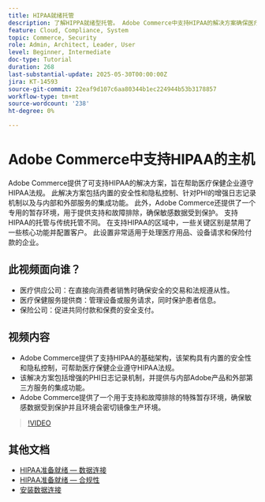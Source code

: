 ```yaml
---
title: HIPAA就绪托管
description: 了解HIPPA就绪型托管。 Adobe Commerce中支持HIPAA的解决方案确保医疗保健企业使用安全、合规的电子商务。
feature: Cloud, Compliance, System
topic: Commerce, Security
role: Admin, Architect, Leader, User
level: Beginner, Intermediate
doc-type: Tutorial
duration: 268
last-substantial-update: 2025-05-30T00:00:00Z
jira: KT-14593
source-git-commit: 22eaf9d107c6aa80344b1ec224944b53b3178857
workflow-type: tm+mt
source-wordcount: '238'
ht-degree: 0%

---
```



# Adobe Commerce中支持HIPAA的主机

Adobe Commerce提供了可支持HIPAA的解决方案，旨在帮助医疗保健企业遵守HIPAA法规。 此解决方案包括内置的安全性和隐私控制、针对PHI的增强日志记录机制以及与内部和外部服务的集成功能。 此外，Adobe Commerce还提供了一个专用的暂存环境，用于提供支持和故障排除，确保敏感数据受到保护。 支持HIPAA的托管与传统托管不同。 在支持HIPAA的区域中，一些关键区别是禁用了一些核心功能并配置客户。 此设置非常适用于处理医疗用品、设备请求和保险付款的企业。

## 此视频面向谁？

* 医疗供应公司：在直接向消费者销售时确保安全的交易和法规遵从性。
* 医疗保健服务提供商：管理设备或服务请求，同时保护患者信息。
* 保险公司：促进共同付款和保费的安全支付。

## 视频内容

* Adobe Commerce提供了支持HIPAA的基础架构，该架构具有内置的安全性和隐私控制，可帮助医疗保健企业遵守HIPAA法规。
* 该解决方案包括增强的PHI日志记录机制，并提供与内部Adobe产品和外部第三方服务的集成功能。
* Adobe Commerce提供了一个用于支持和故障排除的特殊暂存环境，确保敏感数据受到保护并且环境会密切镜像生产环境。

>[!VIDEO](https://video.tv.adobe.com/v/3463187/?learn=on&enablevpops&captions=chi_hans)

## 其他文档

* [HIPAA准备就绪 — 数据连接](https://experienceleague.adobe.com/zh-hans/docs/commerce/data-connection/hipaa-readiness)
* [HIPAA准备就绪 — 合规性](https://experienceleague.adobe.com/zh-hans/docs/commerce-admin/start/compliance/hipaa-ready-service/overview)
* [安装数据连接](https://experienceleague.adobe.com/zh-hans/docs/commerce/data-connection/fundamentals/install)

